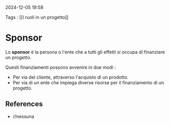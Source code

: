 2024-12-05 19:58

Tags : [[I ruoli in un progetto]]

# Sponsor

Lo **sponsor** è la persona o l'ente che a tutti gli effetti si occupa di finanziare un progetto.

Questi finanziamenti possono avvenire in due modi : 

- Per via del cliente, attraverso l'acquisto di un prodotto.
- Per via di un ente che impiega diverse risorse per il finanziamento di un progetto.
## References

- //nessuna